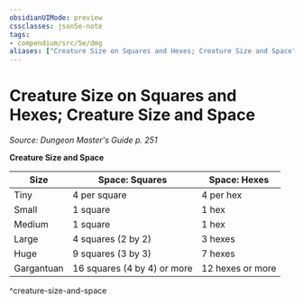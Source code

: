 ```yaml
---
obsidianUIMode: preview
cssclasses: json5e-note
tags:
- compendium/src/5e/dmg
aliases: ["Creature Size on Squares and Hexes; Creature Size and Space"]
---
```

# Creature Size on Squares and Hexes; Creature Size and Space
*Source: Dungeon Master's Guide p. 251* 

**Creature Size and Space**

| Size | Space: Squares | Space: Hexes |
|------|----------------|--------------|
| Tiny | 4 per square | 4 per hex |
| Small | 1 square | 1 hex |
| Medium | 1 square | 1 hex |
| Large | 4 squares (2 by 2) | 3 hexes |
| Huge | 9 squares (3 by 3) | 7 hexes |
| Gargantuan | 16 squares (4 by 4) or more | 12 hexes or more |
^creature-size-and-space